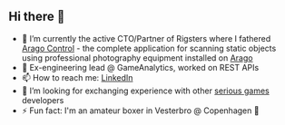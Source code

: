## Hi there 👋


- 🔭 I’m currently the active CTO/Partner of Rigsters where I fathered [Arago Control](https://rigsters.com/arago/docs/overview/) - the complete application for scanning static objects using professional photography equipment installed on [Arago](https://rigsters.com/arago/)
- 💬 Ex-engineering lead @ GameAnalytics, worked on REST APIs
- 📫 How to reach me: [LinkedIn](https://www.linkedin.com/in/cristian-bercu-32020683/)
- 👯 I’m looking for exchanging experience with other [serious games](https://en.wikipedia.org/wiki/Serious_game) developers
- ⚡ Fun fact: I'm an amateur boxer in Vesterbro @ Copenhagen 🥊
